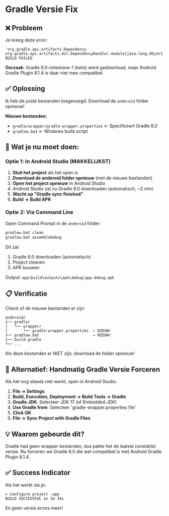 # Gradle Versie Fix

## ❌ Probleem
Je kreeg deze error:
```
'org.gradle.api.artifacts.Dependency org.gradle.api.artifacts.dsl.DependencyHandler.module(java.lang.Object)'
BUILD FAILED
```

**Oorzaak**: Gradle 9.0-milestone-1 (beta) werd gedownload, maar Android Gradle Plugin 8.1.4 is daar niet mee compatibel.

## ✅ Oplossing

Ik heb de juiste bestanden toegevoegd. Download de `anderoid` folder opnieuw!

**Nieuwe bestanden:**
- `gradle/wrapper/gradle-wrapper.properties` ← Specificeert Gradle 8.0
- `gradlew.bat` ← Windows build script

## 🚀 Wat je nu moet doen:

### Optie 1: In Android Studio (MAKKELIJKST)

1. **Sluit het project** als het open is
2. **Download de anderoid folder opnieuw** (met de nieuwe bestanden)
3. **Open het project opnieuw** in Android Studio
4. Android Studio zal nu Gradle 8.0 downloaden (automatisch, ~2 min)
5. **Wacht op "Gradle sync finished"**
6. **Build → Build APK**

### Optie 2: Via Command Line

Open Command Prompt in de `anderoid` folder:

```cmd
gradlew.bat clean
gradlew.bat assembleDebug
```

Dit zal:
1. Gradle 8.0 downloaden (automatisch)
2. Project cleanen
3. APK bouwen

Output: `app\build\outputs\apk\debug\app-debug.apk`

## 📋 Verificatie

Check of de nieuwe bestanden er zijn:

```
anderoid/
├── gradle/
│   └── wrapper/
│       └── gradle-wrapper.properties  ← NIEUW!
├── gradlew.bat                        ← NIEUW!
├── build.gradle
└── ...
```

Als deze bestanden er NIET zijn, download de folder opnieuw!

## 🔧 Alternatief: Handmatig Gradle Versie Forceren

Als het nog steeds niet werkt, open in Android Studio:

1. **File → Settings**
2. **Build, Execution, Deployment → Build Tools → Gradle**
3. **Gradle JDK**: Selecteer JDK 17 (of Embedded JDK)
4. **Use Gradle from**: Selecteer 'gradle-wrapper.properties file'
5. **Click OK**
6. **File → Sync Project with Gradle Files**

## 💡 Waarom gebeurde dit?

Gradle had geen wrapper bestanden, dus pakte het de laatste (unstable) versie. Nu forceren we Gradle 8.0 die wel compatibel is met Android Gradle Plugin 8.1.4.

## ✅ Success Indicator

Als het werkt zie je:
```
> Configure project :app
BUILD SUCCESSFUL in 2m 34s
```

En geen versie errors meer!
